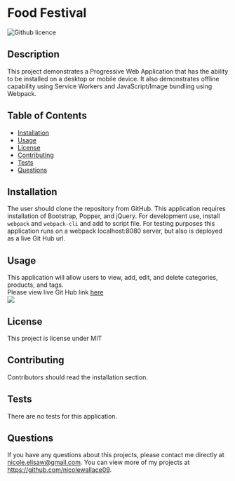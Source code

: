 # Food Festival 
![Github licence](http://img.shields.io/badge/license-MIT-blue.svg)

## Description 
This project demonstrates a Progressive Web Application that has the ability to be installed on a desktop or mobile device. It also demonstrates offline capability using Service Workers and JavaScript/Image bundling using Webpack. 

## Table of Contents
* [Installation](#installation)
* [Usage](#usage)
* [License](#license)
* [Contributing](#contributing)
* [Tests](#tests)
* [Questions](#questions)

## Installation 
The user should clone the repository from GitHub. This application requires installation of Bootstrap, Popper, and jQuery. For development use, install `webpack` and `webpack-cli` and add to script file. For testing purposes this application runs on a webpack localhost:8080 server, but also is deployed as a live Git Hub url. 

## Usage 
This application will allow users to view, add, edit, and delete categories, products, and tags.<br>
Please view live Git Hub link [here](https://nicolewallace09.github.io/food-festival/)<br>
<img src='assets/img/screen.png'>

## License 
This project is license under MIT

## Contributing 
Contributors should read the installation section. 

## Tests
There are no tests for this application. 

## Questions
If you have any questions about this projects, please contact me directly at nicole.elisaw@gmail.com. You can view more of my projects at https://github.com/nicolewallace09.